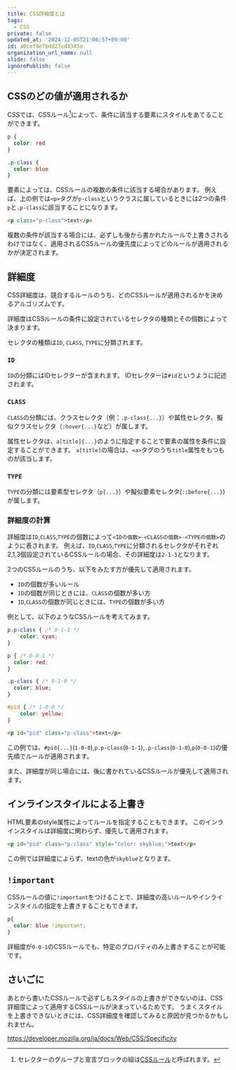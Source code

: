 ```yaml
---
title: CSS詳細度とは
tags:
  - CSS
private: false
updated_at: '2024-12-05T21:06:57+09:00'
id: a0cef9e7bdd27cd3345e
organization_url_name: null
slide: false
ignorePublish: false
---
```

## CSSのどの値が適用されるか
CSSでは、CSSルール[^1]によって、条件に該当する要素にスタイルをあてることができます。
```css
p {
  color: red
}

.p-class {
  color: blue
}
```
要素によっては、CSSルールの複数の条件に該当する場合があります。
例えば、上の例では`<p>`タグが`p-class`というクラスに属しているときには2つの条件`p`と`.p-class`に該当することになります。
```html
<p class="p-class">text</p>
```

複数の条件が該当する場合には、必ずしも後から書かれたルールで上書きされるわけではなく、適用されるCSSルールの優先度によってどのルールが適用されるかが決定されます。

## 詳細度
CSS詳細度は、競合するルールのうち、どのCSSルールが適用されるかを決めるアルゴリズムです。

詳細度はCSSルールの条件に設定されているセレクタの種類とその個数によって決まります。

セレクタの種類は`ID`, `CLASS`, `TYPE`に分類されます。
### `ID`
`ID`の分類にはIDセレクターが含まれます。
IDセレクターは`#id`というように記述されます。

### `CLASS`
`CLASS`の分類には、クラスセレクタ（例：`.p-class{...}`）や属性セレクタ、擬似クラスセレクタ（`:hover{...}`など）が属します。

属性セレクタは、`a[title]{...}`のように指定することで要素の属性を条件に設定することができます。
`a[title]`の場合は、`<a>`タグのうち`title`属性をもつものが該当します。

### `TYPE`
`TYPE`の分類には要素型セレクタ（`p{...}`）や擬似要素セレクタ(`::before{...}`)が属します。

### 詳細度の計算
詳細度は`ID`,`CLASS`,`TYPE`の個数によって`<IDの個数>-<CLASSの個数>-<TYPEの個数>`のように表されます。
例えば、`ID`,`CLASS`,`TYPE`に分類されるセレクタがそれぞれ2,1,3個設定されているCSSルールの場合、その詳細度は`2-1-3`となります。

2つのCSSルールのうち、以下をみたす方が優先して適用されます。
- `ID`の個数が多いルール
- `ID`の個数が同じときには、`CLASS`の個数が多い方
- `ID`,`CLASS`の個数が同じときには、`TYPE`の個数が多い方

例として、以下のようなCSSルールを考えてみます。
```css
p.p-class { /* 0-1-1 */
    color: cyan;
}

p { /* 0-0-1 */
  color: red;
}

.p-class { /* 0-1-0 */
  color: blue;
}

#pid { /* 1-0-0 */
    color: yellow;
}
```
```html
<p id="pid" class="p-class">text</p>
```
この例では、`#pid{...}`(`1-0-0`),`p.p-class`(`0-1-1`),`.p-class`(`0-1-0`),`p`(`0-0-1`)の優先順でルールが適用されます。

また、詳細度が同じ場合には、後に書かれているCSSルールが優先して適用されます。


## インラインスタイルによる上書き
HTML要素のstyle属性によってルールを指定することもできます。
このインラインスタイルは詳細度に関わらず、優先して適用されます。

```html
<p id="pid" class="p-class" style="color: skyblue;">text</p>
```
この例では詳細度によらず、textの色が`skyblue`となります。

## `!important`
CSSルールの値に`!important`をつけることで、詳細度の高いルールやインラインスタイルの指定を上書きすることもできます。
```css
p{
  color: blue !important;
}
```
詳細度が`0-0-1`のCSSルールでも、特定のプロパティのみ上書きすることが可能です。

## さいごに
あとから書いたCSSルールで必ずしもスタイルの上書きができないのは、CSS詳細度によって適用するCSSルールが決まっているためです。
うまくスタイルを上書きできないときには、CSS詳細度を確認してみると原因が見つかるかもしれません。

https://developer.mozilla.org/ja/docs/Web/CSS/Specificity

[^1]: セレクターのグループと宣言ブロックの組は[CSSルール](https://developer.mozilla.org/ja/docs/Web/CSS/Syntax#css_%E3%81%AE%E3%83%AB%E3%83%BC%E3%83%AB%E3%82%BB%E3%83%83%E3%83%88)と呼ばれます。
